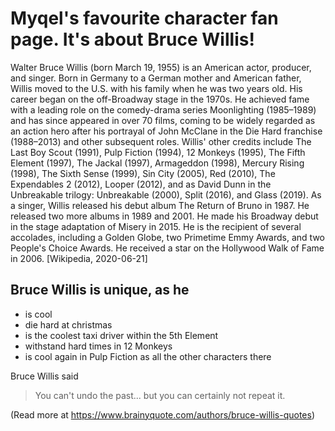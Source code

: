 # Myqel's favourite character fan page. It's about Bruce Willis!

Walter Bruce Willis (born March 19, 1955) is an American actor, producer, and singer. Born in Germany to a German mother and American father, Willis moved to the U.S. with his family when he was two years old. His career began on the off-Broadway stage in the 1970s. He achieved fame with a leading role on the comedy-drama series Moonlighting (1985–1989) and has since appeared in over 70 films, coming to be widely regarded as an action hero after his portrayal of John McClane in the Die Hard franchise (1988–2013) and other subsequent roles.
Willis' other credits include The Last Boy Scout (1991), Pulp Fiction (1994), 12 Monkeys (1995), The Fifth Element (1997), The Jackal (1997), Armageddon (1998), Mercury Rising (1998), The Sixth Sense (1999), Sin City (2005), Red (2010), The Expendables 2 (2012), Looper (2012), and as David Dunn in the Unbreakable trilogy: Unbreakable (2000), Split (2016), and Glass (2019).
As a singer, Willis released his debut album The Return of Bruno in 1987. He released two more albums in 1989 and 2001. He made his Broadway debut in the stage adaptation of Misery in 2015. He is the recipient of several accolades, including a Golden Globe, two Primetime Emmy Awards, and two People's Choice Awards. He received a star on the Hollywood Walk of Fame in 2006. [Wikipedia, 2020-06-21]

## Bruce Willis is unique, as he

* is cool
* die hard at christmas
* is the coolest taxi driver within the 5th Element
* withstand hard times in 12 Monkeys
* is cool again in Pulp Fiction as all the other characters there

Bruce Willis said

> You can't undo the past... but you can certainly not repeat it.

(Read more at https://www.brainyquote.com/authors/bruce-willis-quotes)